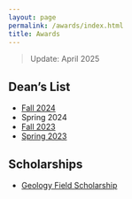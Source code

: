 ```yaml
---
layout: page
permalink: /awards/index.html
title: Awards
---
```


> Update: April 2025

## Dean’s List

- [Fall 2024](https://Royleezh.github.io/file/24Fall.pdf)
- Spring 2024
- [Fall 2023](https://Royleezh.github.io/file/23Fall.pdf)
- [Spring 2023](https://Royleezh.github.io/file/23Spring.pdf)

## Scholarships
- [Geology Field Scholarship](https://Royleezh.github.io/file/FieldCampAward_Li_Sum2025.pdf)

<br>

